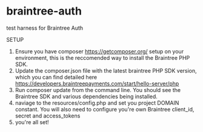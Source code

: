 # braintree-auth
test harness for Braintree Auth

SETUP

1) Ensure you have composer https://getcomposer.org/ setup on your environment, this is the reccomended way to install the Braintree PHP SDK.
2) Update the composer.json file with the latest braintree PHP SDK version, which you can find detailed here https://developers.braintreepayments.com/start/hello-server/php
3) Run composer update from the command line. You should see the Braintree SDK and various dependencies being installed.
4) naviage to the resources/config.php and set you project DOMAIN constant. You will also need to configure you're own Braintree client_id, secret and access_tokens
5) you're all set!
